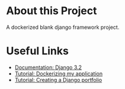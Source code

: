 # About this Project
A dockerized blank django framework project.

# Useful Links
 - [Documentation: Django 3.2](https://docs.djangoproject.com/en/3.2/)
 - [Tutorial: Dockerizing my application](http://marcusalmeida.github.io/2016/desenvolvendo-com-django-docker-compose/)
 - [Tutorial: Creating a Django portfolio](https://realpython.com/get-started-with-django-1/)
